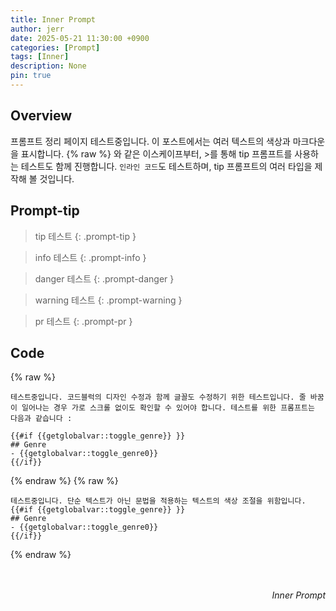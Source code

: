 ```yaml
---
title: Inner Prompt
author: jerr
date: 2025-05-21 11:30:00 +0900
categories: [Prompt]
tags: [Inner]
description: None
pin: true
---
```

## Overview
프롬프트 정리 페이지 테스트중입니다. 이 포스트에서는 여러 텍스트의 색상과 마크다운을 표시합니다. &#123;% raw %&#125; 와 같은 이스케이프부터, >를 통해 tip 프롬프트를 사용하는 테스트도 함께 진행합니다. `인라인 코드`도 테스트하며, tip 프롬프트의 여러 타입을 제작해 볼 것입니다.
<br>

## Prompt-tip
> tip 테스트
{: .prompt-tip }

> info 테스트
{: .prompt-info }

> danger 테스트
{: .prompt-danger }

> warning 테스트
{: .prompt-warning }

> pr 테스트
{: .prompt-pr }

## Code
{% raw %}
```
테스트중입니다. 코드블럭의 디자인 수정과 함께 글꼴도 수정하기 위한 테스트입니다. 줄 바꿈이 일어나는 경우 가로 스크롤 없이도 확인할 수 있어야 합니다. 테스트를 위한 프롬프트는 다음과 같습니다 :

{{#if {{getglobalvar::toggle_genre}} }}
## Genre
- {{getglobalvar::toggle_genre0}}
{{/if}}
```
{% endraw %}
{% raw %}
```prom
테스트중입니다. 단순 텍스트가 아닌 문법을 적용하는 텍스트의 색상 조절을 위함입니다.
{{#if {{getglobalvar::toggle_genre}} }}
## Genre
- {{getglobalvar::toggle_genre0}}
{{/if}}
```
{% endraw %}
<br><br><br>
<div style="text-align: right;"><em>Inner Prompt</em></div>
